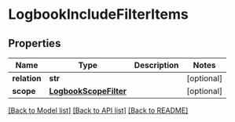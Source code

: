# LogbookIncludeFilterItems

## Properties
Name | Type | Description | Notes
------------ | ------------- | ------------- | -------------
**relation** | **str** |  | [optional] 
**scope** | [**LogbookScopeFilter**](LogbookScopeFilter.md) |  | [optional] 

[[Back to Model list]](../README.md#documentation-for-models) [[Back to API list]](../README.md#documentation-for-api-endpoints) [[Back to README]](../README.md)

